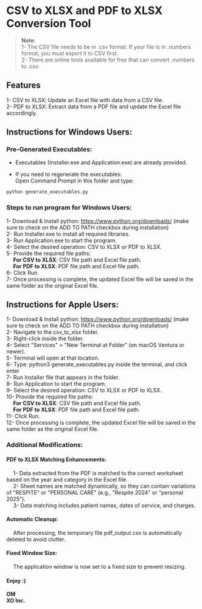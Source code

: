 # CSV to XLSX and PDF to XLSX Conversion Tool

>**Note**:<br>
>1- The CSV file needs to be in .csv format. If your file is in .numbers format, you must export it to CSV first.<br>
>2- There are online tools available for free that can convert .numbers to .csv.

## Features
1- CSV to XLSX: Update an Excel file with data from a CSV file.<br>
2- PDF to XLSX: Extract data from a PDF file and update the Excel file accordingly.

## Instructions for Windows Users:
### Pre-Generated Executables:
* Executables (Installer.exe and Application.exe) are already provided.

* If you need to regenerate the executables:<br>
Open Command Prompt in this folder and type:
```bash
python generate_executables.py
```

### Steps to run program for Windows Users:
1- Download & Install python: https://www.python.org/downloads/ (make sure to check on the ADD TO PATH checkbox during installation)<br>
2- Run Installer.exe to install all required libraries.<br>
3- Run Application.exe to start the program.<br>
4- Select the desired operation: CSV to XLSX or PDF to XLSX.<br>
5- Provide the required file paths:<br>
&emsp; **For CSV to XLSX**: CSV file path and Excel file path.<br>
&emsp; **For PDF to XLSX**: PDF file path and Excel file path.<br>
6- Click Run.<br>
7- Once processing is complete, the updated Excel file will be saved in the same folder as the original Excel file.<br>


## Instructions for Apple Users:
1- Download & Install python: https://www.python.org/downloads/ (make sure to check on the ADD TO PATH checkbox during installation)<br>
2- Navigate to the csv_to_xlsx folder.<br>
3- Right-click inside the folder.<br>
4- Select "Services" > "New Terminal at Folder" (on macOS Ventura or newer).<br>
5- Terminal will open at that location.<br>
6- Type:    python3 generate_executables.py inside the terminal, and click enter <br>
7- Run Installer file that appears in the folder.<br>
8- Run Application to start the program.<br>
9- Select the desired operation: CSV to XLSX or PDF to XLSX.<br>
10- Provide the required file paths:<br>
&emsp; **For CSV to XLSX**: CSV file path and Excel file path.<br>
&emsp; **For PDF to XLSX**: PDF file path and Excel file path.<br>
11- Click Run.<br>
12- Once processing is complete, the updated Excel file will be saved in the same folder as the original Excel file.<br>


### Additional Modifications:
#### PDF to XLSX Matching Enhancements:
&emsp; 1- Data extracted from the PDF is matched to the correct worksheet based on the year and category in the Excel file.<br>
&emsp; 2- Sheet names are matched dynamically, so they can contain variations of "RESPITE" or "PERSONAL CARE" (e.g., "Respite 2024" or "personal 2025").<br>
&emsp; 3- Data matching includes patient names, dates of service, and charges.<br>

#### Automatic Cleanup:
&emsp; After processing, the temporary file pdf_output.csv is automatically deleted to avoid clutter.<br>

#### Fixed Window Size:
&emsp; The application window is now set to a fixed size to prevent resizing.<br>



#### Enjoy :)
<b>OM<br><b>
XO Inc.

